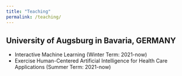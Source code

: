 ```yaml
---
title: "Teaching"
permalink: /teaching/
---
```


[//]: # (Research plays a central role in my teaching as students improve their)

[//]: # (analytical skills and master the tools of data analysis through hands-on)

[//]: # (experience. I have taught undergraduate courses on political violence and)

[//]: # (statistical methodology. While at UNC, I taught the graduate statistics lab for)

[//]: # (Advanced Topics in Political Data Science, where my work was recognized by the)

[//]: # (Political Science Department's Earle Wallace Award for Graduate Student)

[//]: # (Teaching. I also served as a teaching assistant for courses in international)

[//]: # (relations and American politics at UNC, in addition to the ICPSR Summer Program)

[//]: # (where I was a teaching assistant for a course on Bayesian modeling in the social)

[//]: # (sciences. I am also a)

[//]: # ([certified instructor]&#40;https://carpentries.org/instructors/#jayrobwilliams&#41; with)

[//]: # ([The Carpentries]&#40;https://carpentries.org/&#41;, which develops evidence-based)

[//]: # (methods for teaching "essential data and computational skills for conducting)

[//]: # (efficient, open, and reproducible research.")

[//]: # ()
[//]: # ()
[//]: # (You can view my teaching portfolio [here]&#40;/files/pdf/teaching/Portfolio.pdf&#41;.)

[//]: # (You can find a selection of my teaching materials, including all of the labs)

[//]: # (from Advanced Topics in Political Data Science, [here]&#40;/teaching-materials&#41;.)

## University of Augsburg in Bavaria, GERMANY
- Interactive Machine Learning (Winter Term: 2021-now)
- Exercise Human-Centered Artificial Intelligence for Health Care Applications (Summer Term: 2021-now)